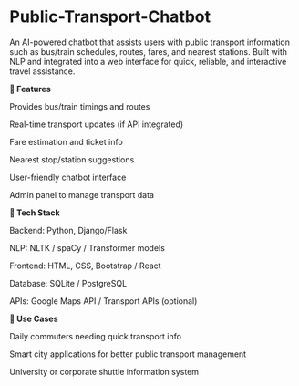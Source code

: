 # Public-Transport-Chatbot
An AI-powered chatbot that assists users with public transport information such as bus/train schedules, routes, fares, and nearest stations. Built with NLP and integrated into a web interface for quick, reliable, and interactive travel assistance.

**🔹 Features**

Provides bus/train timings and routes

Real-time transport updates (if API integrated)

Fare estimation and ticket info

Nearest stop/station suggestions

User-friendly chatbot interface

Admin panel to manage transport data

**🔹 Tech Stack**

Backend: Python, Django/Flask

NLP: NLTK / spaCy / Transformer models

Frontend: HTML, CSS, Bootstrap / React

Database: SQLite / PostgreSQL

APIs: Google Maps API / Transport APIs (optional)

**🔹 Use Cases**

Daily commuters needing quick transport info

Smart city applications for better public transport management

University or corporate shuttle information system
